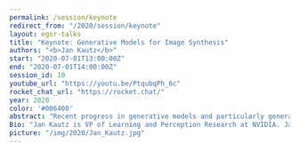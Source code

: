 ```yaml
---
permalink: /session/keynote
redirect_from: "/2020/session/keynote"
layout: egsr-talks
title: "Keynote: Generative Models for Image Synthesis"
authors: "<b>Jan Kautz</b>"
start: "2020-07-01T13:00:00Z"
end: "2020-07-01T14:00:00Z"
session_id: 10
youtube_url: "https://youtu.be/PtqubqPh_6c"
rocket_chat_url: "https://rocket.chat/"
year: 2020
color: '#006400'
abstract: "Recent progress in generative models and particularly generative adversarial networks (GANs) has been remarkable. They have been shown to excel at image synthesis as well as image-to-image translation problems. I will present a number of our recent methods in this space, which, for instance, can translate images from one domain (e.g., day time) to another domain (e.g., night time) in an unsupervised fashion, synthesize completely new images, and even learn to turn label masks into realistic images."
Bio: "Jan Kautz is VP of Learning and Perception Research at NVIDIA. Jan and his team pursue fundamental research in the areas of computer vision and deep learning, including visual perception, geometric vision, generative models, and efficient deep learning. His and his team's work has been recognized with various awards and has been regularly featured in the media. Before joining NVIDIA in 2013, Jan was a tenured faculty member at University College London. He holds a BSc in Computer Science from the University of Erlangen-Nürnberg (1999), an MMath from the University of Waterloo (1999), received his PhD from the Max-Planck-Institut für Informatik (2003), and worked as a post-doctoral researcher at the Massachusetts Institute of Technology (2003-2006). "
picture: "/img/2020/Jan_Kautz.jpg"
---
```

